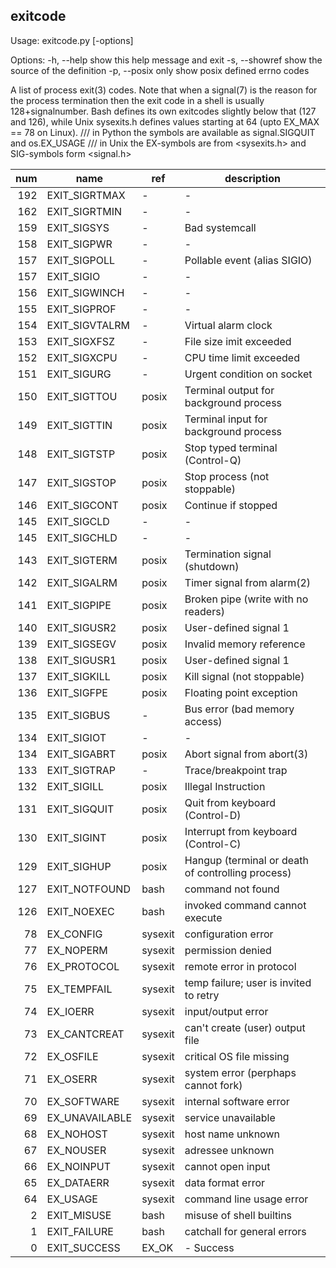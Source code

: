 ## exitcode

Usage: exitcode.py [-options]

Options:
  -h, --help     show this help message and exit
  -s, --showref  show the source of the definition
  -p, --posix    only show posix defined errno codes

A list of process exit(3) codes. Note that when a signal(7) is the reason for
the process termination then the exit code in a shell is usually
128+signalnumber.  Bash defines its own exitcodes slightly below that (127 and
126),  while Unix sysexits.h defines values starting at 64 (upto EX_MAX == 78
on Linux).
/// in Python the symbols are available as signal.SIGQUIT and os.EX_USAGE ///
in Unix the EX-symbols are from <sysexits.h> and SIG-symbols form <signal.h>

| num | name | ref | description
| --: | ---- | --- | -----------
| 192 | EXIT_SIGRTMAX | - | -
| 162 | EXIT_SIGRTMIN | - | -
| 159 | EXIT_SIGSYS | - | Bad systemcall
| 158 | EXIT_SIGPWR | - | -
| 157 | EXIT_SIGPOLL | - | Pollable event (alias SIGIO)
| 157 | EXIT_SIGIO | - | -
| 156 | EXIT_SIGWINCH | - | -
| 155 | EXIT_SIGPROF | - | -
| 154 | EXIT_SIGVTALRM | - | Virtual alarm clock
| 153 | EXIT_SIGXFSZ | - | File size imit exceeded
| 152 | EXIT_SIGXCPU | - | CPU time limit exceeded
| 151 | EXIT_SIGURG | - | Urgent condition on socket
| 150 | EXIT_SIGTTOU | posix | Terminal output for background process
| 149 | EXIT_SIGTTIN | posix | Terminal input for background process
| 148 | EXIT_SIGTSTP | posix | Stop typed terminal (Control-Q)
| 147 | EXIT_SIGSTOP | posix | Stop process (not stoppable)
| 146 | EXIT_SIGCONT | posix | Continue if stopped
| 145 | EXIT_SIGCLD | - | -
| 145 | EXIT_SIGCHLD | - | -
| 143 | EXIT_SIGTERM | posix | Termination signal (shutdown)
| 142 | EXIT_SIGALRM | posix | Timer signal from alarm(2)
| 141 | EXIT_SIGPIPE | posix | Broken pipe (write with no readers)
| 140 | EXIT_SIGUSR2 | posix | User-defined signal 1
| 139 | EXIT_SIGSEGV | posix | Invalid memory reference
| 138 | EXIT_SIGUSR1 | posix | User-defined signal 1
| 137 | EXIT_SIGKILL | posix | Kill signal (not stoppable)
| 136 | EXIT_SIGFPE | posix | Floating point exception
| 135 | EXIT_SIGBUS | - | Bus error (bad memory access)
| 134 | EXIT_SIGIOT | - | -
| 134 | EXIT_SIGABRT | posix | Abort signal from abort(3)
| 133 | EXIT_SIGTRAP | - | Trace/breakpoint trap
| 132 | EXIT_SIGILL | posix | Illegal Instruction
| 131 | EXIT_SIGQUIT | posix | Quit from keyboard (Control-D)
| 130 | EXIT_SIGINT | posix | Interrupt from keyboard (Control-C)
| 129 | EXIT_SIGHUP | posix | Hangup (terminal or death of controlling process)
| 127 | EXIT_NOTFOUND | bash | command not found
| 126 | EXIT_NOEXEC | bash | invoked command cannot execute
| 78 | EX_CONFIG | sysexit | configuration error
| 77 | EX_NOPERM | sysexit | permission denied
| 76 | EX_PROTOCOL | sysexit | remote error in protocol
| 75 | EX_TEMPFAIL | sysexit | temp failure; user is invited to retry
| 74 | EX_IOERR | sysexit | input/output error
| 73 | EX_CANTCREAT | sysexit | can't create (user) output file
| 72 | EX_OSFILE | sysexit | critical OS file missing
| 71 | EX_OSERR | sysexit | system error (perphaps cannot fork)
| 70 | EX_SOFTWARE | sysexit | internal software error
| 69 | EX_UNAVAILABLE | sysexit | service unavailable
| 68 | EX_NOHOST | sysexit | host name unknown
| 67 | EX_NOUSER | sysexit | adressee unknown
| 66 | EX_NOINPUT | sysexit | cannot open input
| 65 | EX_DATAERR | sysexit | data format error
| 64 | EX_USAGE | sysexit | command line usage error
| 2 | EXIT_MISUSE | bash | misuse of shell builtins
| 1 | EXIT_FAILURE | bash | catchall for general errors
| 0 | EXIT_SUCCESS | EX_OK | - Success
